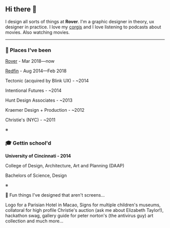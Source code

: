 ## Hi there 👋   

I design all sorts of things at **Rover**. I'm a graphic designer in theory, ux designer in practice. I love my [corgis](https://www.instagram.com/mochiandbmo/) and I love listening to podcasts about movies. Also watching movies.

---

### 🎨  Places I've been
[Rover](https://github.com/roverdotcom) - Mar 2018—now

[Redfin](https://github.com/redfin) - Aug 2014—Feb 2018

Tectonic (acquired by Blink UX) - ~2014

Intentional Futures - ~2014

Hunt Design Associates - ~2013

Kraemer Design + Production - ~2012

Christie's (NYC) - ~2011

※

### 🎓  Gettin school'd
**University of Cincinnati - 2014**

College of Design, Architecture, Art and Planning (DAAP)

Bachelors of Science, Design

※

🥳 Fun things I've designed that aren't screens...

Logo for a Parisian Hotel in Macao, Signs for multiple children's museums, collatoral for high profile Christie's auction (ask me about Elizabeth Taylor!), hackathon swag, gallery guide for peter norton's (the antivirus guy) art collection and much more...
